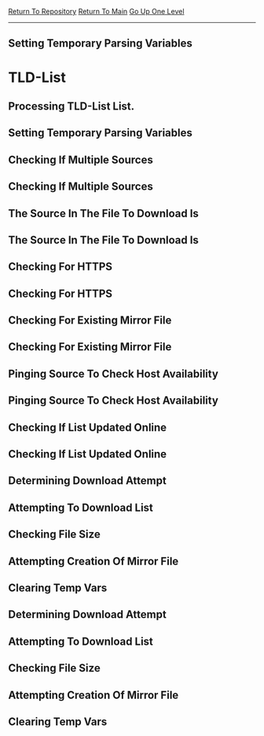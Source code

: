 [Return To Repository](https://github.com/DigitalWarrior/piholeparser/)
[Return To Main](https://github.com/DigitalWarrior/piholeparser/blob/master/RecentRunLogs/Mainlog.md)
[Go Up One Level](https://github.com/DigitalWarrior/piholeparser/blob/master/RecentRunLogs/TopLevelScripts/15-Processing-Top-Level-Domains.md)
____________________________________
## Setting Temporary Parsing Variables
# TLD-List
## Processing TLD-List List.
## Setting Temporary Parsing Variables
## Checking If Multiple Sources
## Checking If Multiple Sources
## The Source In The File To Download Is
## The Source In The File To Download Is
## Checking For HTTPS
## Checking For HTTPS
## Checking For Existing Mirror File
## Checking For Existing Mirror File
## Pinging Source To Check Host Availability
## Pinging Source To Check Host Availability
## Checking If List Updated Online
## Checking If List Updated Online
## Determining Download Attempt
## Attempting To Download List
## Checking File Size
## Attempting Creation Of Mirror File
## Clearing Temp Vars
## Determining Download Attempt
## Attempting To Download List
## Checking File Size
## Attempting Creation Of Mirror File
## Clearing Temp Vars
